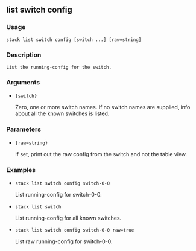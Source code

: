 ## list switch config

### Usage

`stack list switch config [switch ...] [raw=string]`

### Description


	List the running-config for the switch.

	

### Arguments

* `{switch}`

   Zero, one or more switch names. If no switch names are supplied, info about
	all the known switches is listed.


### Parameters
* `{raw=string}`

   If set, print out the raw config from the switch and not the table view.

### Examples

* `stack list switch config switch-0-0`

   List running-config for switch-0-0.

* `stack list switch`

   List running-config for all known switches.

* `stack list switch config switch-0-0 raw=true`

   List raw running-config for switch-0-0.



